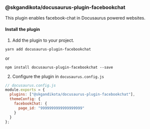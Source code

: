 ### @skgandikota/docusaurus-plugin-facebookchat

This plugin enables facebook-chat in Docusaurus powered websites.
#### Install the plugin

1. Add the plugin to your project.

```
yarn add docusaurus-plugin-facebookchat
```

or

```
npm install docusaurus-plugin-facebookchat --save
```

2. Configure the plugin in `docusaurus.config.js`

```js
// docusaurus.config.js
module.exports = {
  plugins: ["@skgandikota/docusaurus-plugin-facebookchat"],
  themeConfig: {
    facebookChat: {
      page_id: "9999999999999999999"
    }
  }
};
```
